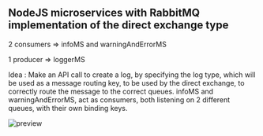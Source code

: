 ## NodeJS microservices with RabbitMQ implementation of the direct exchange type

2 consumers => infoMS and warningAndErrorMS

1 producer => loggerMS

Idea : Make an API call to create a log, by specifying the log type, which will be used as a message routing key, to be used by the direct exchange, to correctly route the message to the correct queues. infoMS and warningAndErrorMS, act as consumers, both listening on 2 different queues, with their own binding keys.

<image src="Exchange.jpg" alt="preview">
